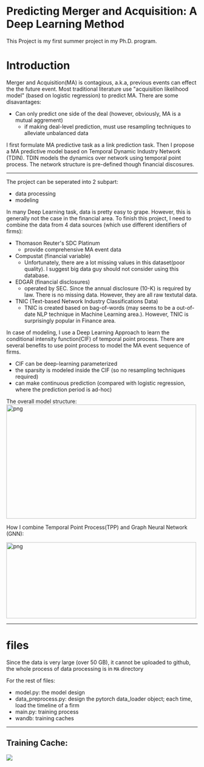 # Predicting Merger and Acquisition: A Deep Learning Method


This Project is my first summer project in my Ph.D. program. 

# Introduction
Merger and Acquisition(MA) is contagious, a.k.a, previous events can effect the the future event. Most traditional literature use "acquisition likelihood model" (based on logistic regression) to predict MA. There are some disavantages:
- Can only predict one side of the deal (however, obviously, MA is a mutual aggrement)
    - if making deal-level prediction, must use resampling techniques to alleviate unbalanced data

I first formulate MA predictive task as a link prediction task. Then I propose a MA predictive model based on Temporal Dynamic Industry Network (TDIN). 
TDIN models the dynamics over network using temporal point process. The network structure is pre-defined though financial discosures.

---

The project can be seperated into 2 subpart:
- data processing
- modeling

In many Deep Learning task, data is pretty easy to grape. However, this is generally not the case in the financial area. To finish this project, I need to combine the data from 4 data sources (which use different identifiers of firms):
- Thomason Reuter's SDC Platinum
    - provide comprehensive MA event data
- Compustat (financial variable)
    - Unfortunately, there are a lot missing values in this dataset(poor quality). I suggest big data guy should not consider using this database.
- EDGAR (financial disclosures)
    - operated by SEC. Since the annual disclosure (10-K) is required by law. There is no missing data. However, they are all raw textutal data.
- TNIC (Text-based Network Industry Classifications Data)
    - TNIC is created based on bag-of-words (may seems to be a out-of-date NLP technique in Machine Learning area.). However, TNIC is surprisingly popular in Finance area.


In case of modeling, I use a Deep Learning Approach to learn the conditional intensity function(CIF) of temporal point process. There are several benefits to use point process to model the MA event sequence of firms.
- CIF can be deep-learning parameterized
- the sparsity is modeled inside the CIF (so no resampling techniques required)
- can make continuous prediction (compared with logistic regression, where the prediction period is ad-hoc)

The overall model structure:
<img src="https://github.com/dayuyang1999/MA_packed/blob/master/structure.png" alt="png" width="500" height="300"/>

How I combine Temporal Point Process(TPP) and Graph Neural Network (GNN):


<img src="https://github.com/dayuyang1999/MA_packed/blob/master/tpp-gnn.png" alt="png" width="500" height="200"/>




---
# files

Since the data is very large (over 50 GB), it cannot be uploaded to github, the whole process of data processing is in `MA` directory

For the rest of files:
- model.py: the model design
- data_preprocess.py: design the pytorch data_loader object; each time, load the timeline of a firm
- main.py: training process
- wandb: training caches



---



## Training Cache:

![](https://cdn.mathpix.com/snip/images/IT6TxGhQT9dbZjif3qv-tc_cpVT_ZNJZoHdqlGMN-Kc.original.fullsize.png)

